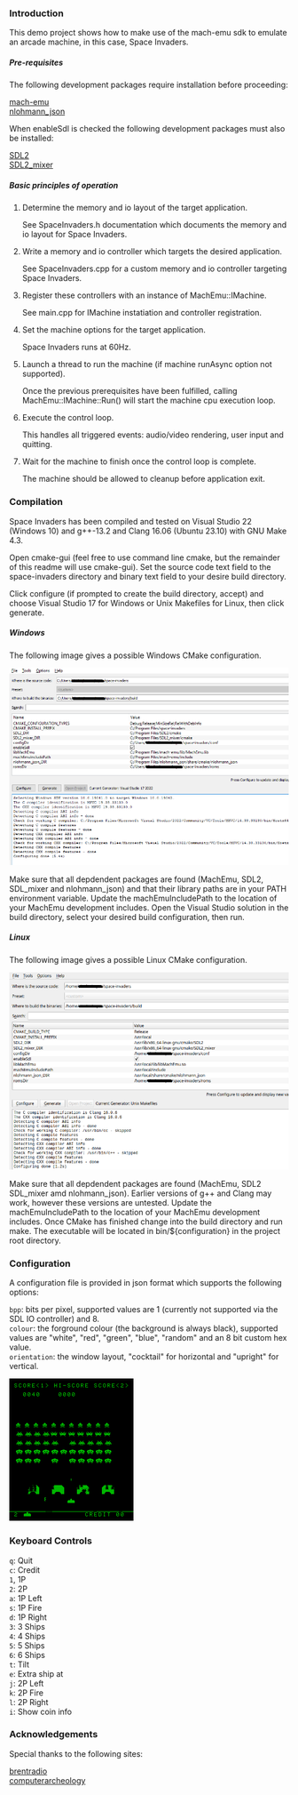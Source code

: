 
### Introduction

This demo project shows how to make use of the mach-emu sdk to emulate an arcade machine, in this case, Space Invaders.

##### Pre-requisites

The following development packages require installation before proceeding:

[mach-emu](https://github.com/nbeddows/mach-emu-dev/releases)<br>
[nlohmann_json](https://github.com/nlohmann/json/releases)

When enableSdl is checked the following development packages must also be installed:

[SDL2](https://github.com/libsdl-org/SDL/releases)<br>
[SDL2_mixer](https://github.com/libsdl-org/SDL_mixer/releases)

##### Basic principles of operation

1. Determine the memory and io layout of the target application.

	See SpaceInvaders.h documentation which documents the memory and io layout for Space Invaders.

2. Write a memory and io controller which targets the desired application.

	See SpaceInvaders.cpp for a custom memory and io controller targeting Space Invaders.

3. Register these controllers with an instance of MachEmu::IMachine.

	See main.cpp for IMachine instatiation and controller registration.

4. Set the machine options for the target application.

	Space Invaders runs at 60Hz.

5. Launch a thread to run the machine (if machine runAsync option not supported).

	Once the previous prerequisites have been fulfilled, calling MachEmu::IMachine::Run() will start the machine cpu execution loop.

6. Execute the control loop.

	This handles all triggered events: audio/video rendering, user input and quitting.

7. Wait for the machine to finish once the control loop is complete.

	The machine should be allowed to cleanup before application exit.

### Compilation

Space Invaders has been compiled and tested on Visual Studio 22 (Windows 10) and g++-13.2 and Clang 16.06 (Ubuntu 23.10) with GNU Make 4.3.

Open cmake-gui (feel free to use command line cmake, but the remainder of this readme will use cmake-gui). Set the source code text field to the space-invaders directory and binary text field to your desire build directory.

Click configure (if prompted to create the build directory, accept) and choose Visual Studio 17 for Windows or Unix Makefiles for Linux, then click generate.

##### Windows

The following image gives a possible Windows CMake configuration.

![Example Windows configuration](docs/images/CMake(Windows).png)

Make sure that all depdendent packages are found (MachEmu, SDL2, SDL_mixer and nlohmann_json) and that their library paths are
in your PATH environment variable. Update the machEmuIncludePath to the location of your MachEmu development includes.
Open the Visual Studio solution in the build directory, select your desired build configuration, then run.

##### Linux

The following image gives a possible Linux CMake configuration.

![Example Linux configuration](docs/images/CMake(Linux).png)

Make sure that all depdendent packages are found (MachEmu, SDL2 SDL_mixer amd nlohmann_json). Earlier versions of g++ and Clang may work, however these versions
are untested. Update the machEmuIncludePath to the location of your MachEmu development includes. Once CMake has finished change into the build directory and run make. The executable will be located in bin/${configuration} in the project root directory.

### Configuration

A configuration file is provided in json format which supports the following options:

`bpp`: bits per pixel, supported values are 1 (currently not supported via the SDL IO controller) and 8.<br>
`colour`: the forground colour (the background is always black), supported values are "white", "red", "green", "blue", "random" and an 8 bit custom hex value.<br>
`orientation`: the window layout, "cocktail" for horizontal and "upright" for vertical.

![Upright green 8bpp](docs/images/screenShot.png)

### Keyboard Controls

`q`: Quit<br>
`c`: Credit<br>
`1`, 1P<br>
`2`: 2P<br>
`a`: 1P Left<br>
`s`: 1P Fire<br>
`d`: 1P Right<br>
`3`: 3 Ships<br>
`4`: 4 Ships<br>
`5`: 5 Ships<br>
`6`: 6 Ships<br>
`t`: Tilt<br>
`e`: Extra ship at<br>
`j`: 2P Left<br>
`k`: 2P Fire<br>
`l`: 2P Right<br>
`i`: Show coin info<br>

### Acknowledgements

Special thanks to the following sites:

[brentradio](http://www.brentradio.com/SpaceInvaders.htm)<br>
[computerarcheology](https://computerarcheology.com/Arcade/SpaceInvaders/Hardware.html)<br>
